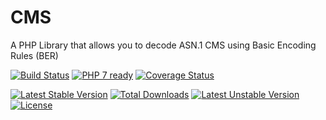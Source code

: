 # CMS
A PHP Library that allows you to decode ASN.1 CMS using Basic Encoding Rules (BER)

[![Build Status](https://secure.travis-ci.org/Adapik/CMS.png?branch=master)](http://travis-ci.org/Adapik/CMS)
[![PHP 7 ready](http://php7ready.timesplinter.ch/Adapik/CMS/badge.svg)](https://travis-ci.org/Adapik/CMS)
[![Coverage Status](https://coveralls.io/repos/Adapik/CMS/badge.svg?branch=master&service=github)](https://coveralls.io/github/Adapik/CMS?branch=master)

[![Latest Stable Version](https://poser.pugx.org/Adapik/cms/v/stable.png)](https://packagist.org/packages/Adapik/cms)
[![Total Downloads](https://poser.pugx.org/Adapik/cms/downloads.png)](https://packagist.org/packages/Adapik/cms)
[![Latest Unstable Version](https://poser.pugx.org/Adapik/cms/v/unstable.png)](https://packagist.org/packages/Adapik/cms)
[![License](https://poser.pugx.org/Adapik/cms/license.png)](https://packagist.org/packages/Adapik/cms)
